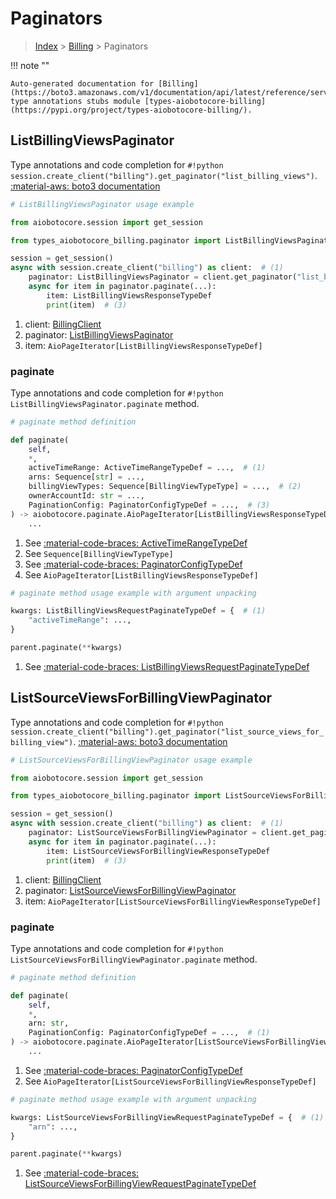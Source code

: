 # Paginators

> [Index](../README.md) > [Billing](./README.md) > Paginators

!!! note ""

    Auto-generated documentation for [Billing](https://boto3.amazonaws.com/v1/documentation/api/latest/reference/services/billing.html#billing)
    type annotations stubs module [types-aiobotocore-billing](https://pypi.org/project/types-aiobotocore-billing/).

## ListBillingViewsPaginator

Type annotations and code completion for `#!python session.create_client("billing").get_paginator("list_billing_views")`.
[:material-aws: boto3 documentation](https://boto3.amazonaws.com/v1/documentation/api/latest/reference/services/billing/paginator/ListBillingViews.html#Billing.Paginator.ListBillingViews)

```python
# ListBillingViewsPaginator usage example

from aiobotocore.session import get_session

from types_aiobotocore_billing.paginator import ListBillingViewsPaginator

session = get_session()
async with session.create_client("billing") as client:  # (1)
    paginator: ListBillingViewsPaginator = client.get_paginator("list_billing_views")  # (2)
    async for item in paginator.paginate(...):
        item: ListBillingViewsResponseTypeDef
        print(item)  # (3)
```

1. client: [BillingClient](./client.md)
2. paginator: [ListBillingViewsPaginator](./paginators.md#listbillingviewspaginator)
3. item: `AioPageIterator[ListBillingViewsResponseTypeDef]`


### paginate

Type annotations and code completion for `#!python ListBillingViewsPaginator.paginate` method.

```python
# paginate method definition

def paginate(
    self,
    *,
    activeTimeRange: ActiveTimeRangeTypeDef = ...,  # (1)
    arns: Sequence[str] = ...,
    billingViewTypes: Sequence[BillingViewTypeType] = ...,  # (2)
    ownerAccountId: str = ...,
    PaginationConfig: PaginatorConfigTypeDef = ...,  # (3)
) -> aiobotocore.paginate.AioPageIterator[ListBillingViewsResponseTypeDef]:  # (4)
    ...
```

1. See [:material-code-braces: ActiveTimeRangeTypeDef](./type_defs.md#activetimerangetypedef)
2. See `Sequence[BillingViewTypeType]`
3. See [:material-code-braces: PaginatorConfigTypeDef](./type_defs.md#paginatorconfigtypedef)
4. See `AioPageIterator[ListBillingViewsResponseTypeDef]`


```python
# paginate method usage example with argument unpacking

kwargs: ListBillingViewsRequestPaginateTypeDef = {  # (1)
    "activeTimeRange": ...,
}

parent.paginate(**kwargs)
```

1. See [:material-code-braces: ListBillingViewsRequestPaginateTypeDef](./type_defs.md#listbillingviewsrequestpaginatetypedef)
## ListSourceViewsForBillingViewPaginator

Type annotations and code completion for `#!python session.create_client("billing").get_paginator("list_source_views_for_billing_view")`.
[:material-aws: boto3 documentation](https://boto3.amazonaws.com/v1/documentation/api/latest/reference/services/billing/paginator/ListSourceViewsForBillingView.html#Billing.Paginator.ListSourceViewsForBillingView)

```python
# ListSourceViewsForBillingViewPaginator usage example

from aiobotocore.session import get_session

from types_aiobotocore_billing.paginator import ListSourceViewsForBillingViewPaginator

session = get_session()
async with session.create_client("billing") as client:  # (1)
    paginator: ListSourceViewsForBillingViewPaginator = client.get_paginator("list_source_views_for_billing_view")  # (2)
    async for item in paginator.paginate(...):
        item: ListSourceViewsForBillingViewResponseTypeDef
        print(item)  # (3)
```

1. client: [BillingClient](./client.md)
2. paginator: [ListSourceViewsForBillingViewPaginator](./paginators.md#listsourceviewsforbillingviewpaginator)
3. item: `AioPageIterator[ListSourceViewsForBillingViewResponseTypeDef]`


### paginate

Type annotations and code completion for `#!python ListSourceViewsForBillingViewPaginator.paginate` method.

```python
# paginate method definition

def paginate(
    self,
    *,
    arn: str,
    PaginationConfig: PaginatorConfigTypeDef = ...,  # (1)
) -> aiobotocore.paginate.AioPageIterator[ListSourceViewsForBillingViewResponseTypeDef]:  # (2)
    ...
```

1. See [:material-code-braces: PaginatorConfigTypeDef](./type_defs.md#paginatorconfigtypedef)
2. See `AioPageIterator[ListSourceViewsForBillingViewResponseTypeDef]`


```python
# paginate method usage example with argument unpacking

kwargs: ListSourceViewsForBillingViewRequestPaginateTypeDef = {  # (1)
    "arn": ...,
}

parent.paginate(**kwargs)
```

1. See [:material-code-braces: ListSourceViewsForBillingViewRequestPaginateTypeDef](./type_defs.md#listsourceviewsforbillingviewrequestpaginatetypedef)
